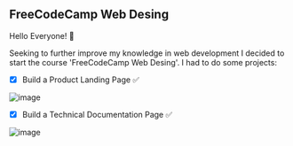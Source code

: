 ## FreeCodeCamp Web Desing

Hello Everyone! 🚀

<p>Seeking to further improve my knowledge in web development I decided to start the course 'FreeCodeCamp Web Desing'. I had to do some projects:</p>

- [x] Build a Product Landing Page ✅

![image](https://user-images.githubusercontent.com/62259770/182033447-247b1480-c0ba-4f24-b5ab-38b4712a757c.png)

- [x] Build a Technical Documentation Page ✅

![image](https://user-images.githubusercontent.com/62259770/182033480-37fce18a-7cc9-41c2-a56f-52c0d607491a.png)
